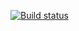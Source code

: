  [![Build status](https://ci.appveyor.com/api/projects/status/6180rrjs5t26jelg?svg=true)](https://ci.appveyor.com/project/ValeriaOreshko/bdd)
